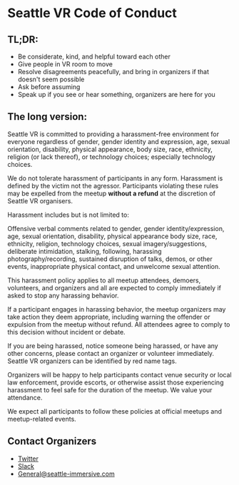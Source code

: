 # Seattle VR Code of Conduct 

## TL;DR:
- Be considerate, kind, and helpful toward each other
- Give people in VR room to move
- Resolve disagreements peacefully, and bring in organizers if that doesn't seem possible
- Ask before assuming
- Speak up if you see or hear something, organizers are here for you

## The long version:

Seattle VR is committed to providing a harassment-free environment for everyone regardless of gender, gender identity and expression, age, sexual orientation, disability, physical appearance, body size, race, ethnicity, religion (or lack thereof), or technology choices; especially technology choices.

We do not tolerate harassment of participants in any form. Harassment is defined by the victim not the agressor. Participants violating these rules may be expelled from the meetup **without a refund** at the discretion of Seattle VR organisers.

Harassment includes but is not limited to:

Offensive verbal comments related to gender, gender identity/expression, age, sexual orientation, disability, physical appearance body size, race, ethnicity, religion, technology choices, sexual imagery/suggestions, deliberate intimidation, stalking, following, harassing photography/recording, sustained disruption of talks, demos, or other events, inappropriate physical contact, and unwelcome sexual attention. 

This harassment policy applies to all meetup attendees, demoers, volunteers, and organizers and all are expected to comply immediately if asked to stop any harassing behavior.

If a participant engages in harassing behavior, the meetup organizers may take action they deem appropriate, including warning the offender or expulsion from the meetup without refund. All attendees agree to comply to this decision without incident or debate.

If you are being harassed, notice someone being harassed, or have any other concerns, please contact an organizer or volunteer immediately. Seattle VR organizers can be identified by red name tags.

Organizers will be happy to help participants contact venue security or local law enforcement, provide escorts, or otherwise assist those experiencing harassment to feel safe for the duration of the meetup. We value your attendance.

We expect all participants to follow these policies at official meetups and meetup-related events.

## Contact Organizers
- [Twitter](https://twitter.com/seattlevr)
- [Slack](https://seattle-vr-slack.herokuapp.com/)
- [General@seattle-immersive.com](mailTo:general@seattle-immersive.com)
